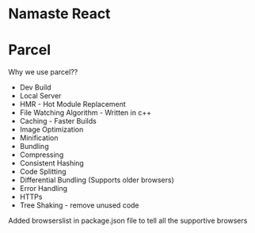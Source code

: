 # Namaste React


# Parcel
Why we use parcel??
 - Dev Build
 - Local Server
 - HMR - Hot Module Replacement
 - File Watching Algorithm - Written in c++
 - Caching - Faster Builds
 - Image Optimization
 - Minification
 - Bundling
 - Compressing
 - Consistent Hashing
 - Code Splitting
 - Differential Bundling (Supports older browsers)
 - Error Handling
 - HTTPs
 - Tree Shaking - remove unused code 

 Added browserslist in package.json file to tell all the supportive browsers